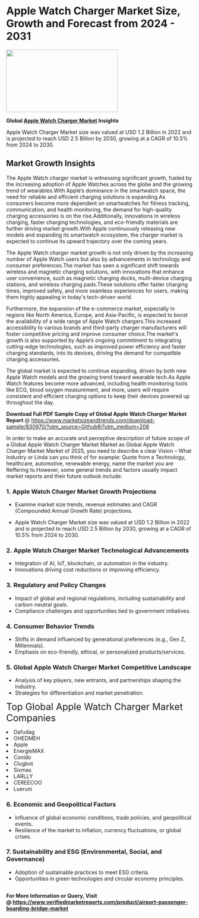 <H1>Apple Watch Charger Market Size, Growth and Forecast from 2024 - 2031</H1><img class="aligncenter size-medium wp-image-584254" src="https://thirdeyenews.in/wp-content/uploads/2024/09/Global-Market-Research-300x168.jpeg" alt="" width="300" height="168" /><p><strong>Global&nbsp;<a href="https://www.marketsizeandtrends.com/download-sample/830970/?utm_source=Github8j?utm_medium=206">Apple Watch Charger Market</a> Insights</strong></p><p>Apple Watch Charger Market size was valued at USD 1.2 Billion in 2022 and is projected to reach USD 2.5 Billion by 2030, growing at a CAGR of 10.5% from 2024 to 2030.</p><p><h2>Market Growth Insights</h2> <p>The Apple Watch charger market is witnessing significant growth, fueled by the increasing adoption of Apple Watches across the globe and the growing trend of wearables.With Apple’s dominance in the smartwatch space, the need for reliable and efficient charging solutions is expanding.As consumers become more dependent on smartwatches for fitness tracking, communication, and health monitoring, the demand for high-quality charging accessories is on the rise.Additionally, innovations in wireless charging, faster charging technologies, and eco-friendly materials are further driving market growth.With Apple continuously releasing new models and expanding its smartwatch ecosystem, the charger market is expected to continue its upward trajectory over the coming years.</p> <p>The Apple Watch charger market growth is not only driven by the increasing number of Apple Watch users but also by advancements in technology and consumer preferences.The market has seen a significant shift towards wireless and magnetic charging solutions, with innovations that enhance user convenience, such as magnetic charging docks, multi-device charging stations, and wireless charging pads.These solutions offer faster charging times, improved safety, and more seamless experiences for users, making them highly appealing in today's tech-driven world.</p> <p>Furthermore, the expansion of the e-commerce market, especially in regions like North America, Europe, and Asia-Pacific, is expected to boost the availability of a wide range of Apple Watch chargers.This increased accessibility to various brands and third-party charger manufacturers will foster competitive pricing and improve consumer choice.The market's growth is also supported by Apple’s ongoing commitment to integrating cutting-edge technologies, such as improved power efficiency and faster charging standards, into its devices, driving the demand for compatible charging accessories.</p> <p>The global market is expected to continue expanding, driven by both new Apple Watch models and the growing trend toward wearable tech.As Apple Watch features become more advanced, including health monitoring tools like ECG, blood oxygen measurement, and more, users will require consistent and efficient charging options to keep their devices powered up throughout the day.</p> <p><span class=""><strong>Download Full PDF Sample Copy of Global Apple Watch Charger Market Report</strong> @ <a href="https://www.marketsizeandtrends.com/download-sample/830970/?utm_source=Github8j?utm_medium=206" target="_blank">https://www.marketsizeandtrends.com/download-sample/830970/?utm_source=Github8j?utm_medium=206</a></span></p><p>In order to make an accurate and perceptive description of future scope of a Global&nbsp;Apple Watch Charger Market Market as Global&nbsp;Apple Watch Charger Market Market of 2025, you need to describe a clear Vision &ndash; What Industry or Linda can you think of for example: Quote from a Technology, healthcare, automotive, renewable energy, name the market you are Reffering to.However, some general trends and factors usually impact market reports and their future outlook include:</p><h3>1.&nbsp;<strong>Apple Watch Charger Market Growth Projections</strong></h3><ul><li>Examine market size trends, revenue estimates and CAGR (Compounded Annual Growth Rate) projections.</li><li><p>Apple Watch Charger Market size was valued at USD 1.2 Billion in 2022 and is projected to reach USD 2.5 Billion by 2030, growing at a CAGR of 10.5% from 2024 to 2030.</p></li></ul><h3>2.&nbsp;<strong>Apple Watch Charger Market Technological Advancements</strong></h3><ul><li>Integration of AI, IoT, blockchain, or automation in the industry.</li><li>Innovations driving cost reductions or improving efficiency.</li></ul><h3>3.&nbsp;<strong>Regulatory and Policy Changes</strong></h3><ul><li>Impact of global and regional regulations, including sustainability and carbon-neutral goals.</li><li>Compliance challenges and opportunities tied to government initiatives.</li></ul><h3>4.&nbsp;<strong>Consumer Behavior Trends</strong></h3><ul><li>Shifts in demand influenced by generational preferences (e.g., Gen Z, Millennials).</li><li>Emphasis on eco-friendly, ethical, or personalized products/services.</li></ul><h3>5.&nbsp;<strong>Global Apple Watch Charger Market Competitive Landscape</strong></h3><ul><li>Analysis of key players, new entrants, and partnerships shaping the industry.</li><li>Strategies for differentiation and market penetration.</li></ul><p data-pm-slice="1 1 []"><span style="color: inherit; font-family: inherit; font-size: 25px;">Top Global Apple Watch Charger Market Companies</span></p><div class="" data-test-id=""><p><li>Dafudag</li><li> OHEDMEH</li><li> Apple</li><li> EnergieMAX</li><li> Conido</li><li> Clugbot</li><li> Sixmas</li><li> LARLLY</li><li> CEREECOO</li><li> Lueruni</li></p></div><h3>6.&nbsp;<strong>Economic and Geopolitical Factors</strong></h3><ul><li>Influence of global economic conditions, trade policies, and geopolitical events.</li><li>Resilience of the market to inflation, currency fluctuations, or global crises.</li></ul><h3>7.&nbsp;<strong>Sustainability and ESG (Environmental, Social, and Governance)</strong></h3><ul><li>Adoption of sustainable practices to meet ESG criteria.</li><li>Opportunities in green technologies and circular economy principles.</li></ul><h2><strong style="font-size: 14px;">For More Information or Query, Visit @&nbsp;</strong><a style="background-color: #ffffff; font-size: 14px;" href="https://www.marketsizeandtrends.com/report/apple-watch-charger-market/" target="_blank">https://www.verifiedmarketreports.com/product/airport-passenger-boarding-bridge-market</a></h2>